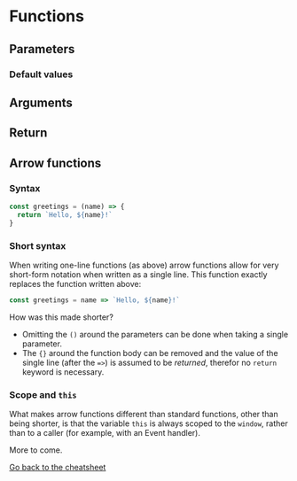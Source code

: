 # Functions

## Parameters

### Default values

## Arguments

## Return

## Arrow functions

### Syntax

```javascript
const greetings = (name) => {
  return `Hello, ${name}!`
}
```

### Short syntax

When writing one-line functions (as above) arrow functions allow for very short-form notation when written as a single line. This function exactly replaces the function written above:

```javascript
const greetings = name => `Hello, ${name}!`
```

How was this made shorter?
- Omitting the `()` around the parameters can be done when taking a single parameter.
- The `{}` around the function body can be removed and the value of the single line (after the `=>`) is assumed to be _returned_, therefor no `return` keyword is necessary.

### Scope and `this`

What makes arrow functions different than standard functions, other than being shorter, is that the variable `this` is always scoped to the `window`, rather than to a caller (for example, with an Event handler).






More to come.

[Go back to the cheatsheet](/../../)
